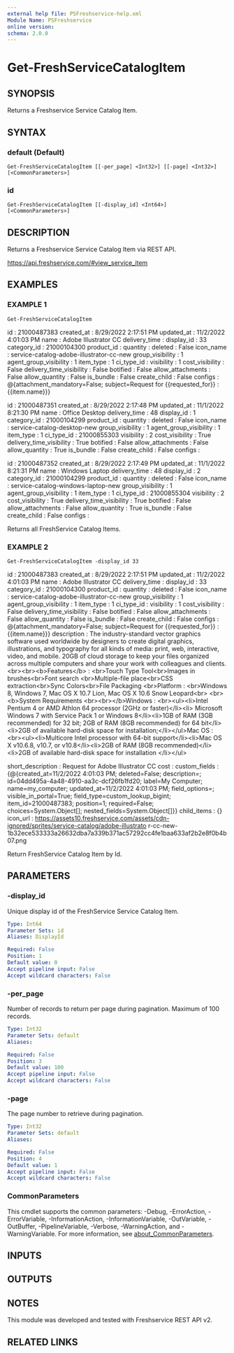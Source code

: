 ```yaml
---
external help file: PSFreshservice-help.xml
Module Name: PSFreshservice
online version:
schema: 2.0.0
---
```


# Get-FreshServiceCatalogItem

## SYNOPSIS
Returns a Freshservice Service Catalog Item.

## SYNTAX

### default (Default)
```
Get-FreshServiceCatalogItem [[-per_page] <Int32>] [[-page] <Int32>] [<CommonParameters>]
```

### id
```
Get-FreshServiceCatalogItem [[-display_id] <Int64>] [<CommonParameters>]
```

## DESCRIPTION
Returns a Freshservice Service Catalog Item via REST API.

https://api.freshservice.com/#view_service_item

## EXAMPLES

### EXAMPLE 1
```
Get-FreshServiceCatalogItem
```

id                       : 21000487383
created_at               : 8/29/2022 2:17:51 PM
updated_at               : 11/2/2022 4:01:03 PM
name                     : Adobe Illustrator CC
delivery_time            :
display_id               : 33
category_id              : 21000104300
product_id               :
quantity                 :
deleted                  : False
icon_name                : service-catalog-adobe-illustrator-cc-new
group_visibility         : 1
agent_group_visibility   : 1
item_type                : 1
ci_type_id               :
visibility               : 1
cost_visibility          : False
delivery_time_visibility : False
botified                 : False
allow_attachments        : False
allow_quantity           : False
is_bundle                : False
create_child             : False
configs                  : @{attachment_mandatory=False; subject=Request for {{requested_for}} : {{item.name}}}

id                       : 21000487351
created_at               : 8/29/2022 2:17:48 PM
updated_at               : 11/1/2022 8:21:30 PM
name                     : Office Desktop
delivery_time            : 48
display_id               : 1
category_id              : 21000104299
product_id               :
quantity                 :
deleted                  : False
icon_name                : service-catalog-desktop-new
group_visibility         : 1
agent_group_visibility   : 1
item_type                : 1
ci_type_id               : 21000855303
visibility               : 2
cost_visibility          : True
delivery_time_visibility : True
botified                 : False
allow_attachments        : False
allow_quantity           : True
is_bundle                : False
create_child             : False
configs                  :

id                       : 21000487352
created_at               : 8/29/2022 2:17:49 PM
updated_at               : 11/1/2022 8:21:31 PM
name                     : Windows Laptop
delivery_time            : 48
display_id               : 2
category_id              : 21000104299
product_id               :
quantity                 :
deleted                  : False
icon_name                : service-catalog-windows-laptop-new
group_visibility         : 1
agent_group_visibility   : 1
item_type                : 1
ci_type_id               : 21000855304
visibility               : 2
cost_visibility          : True
delivery_time_visibility : True
botified                 : False
allow_attachments        : False
allow_quantity           : True
is_bundle                : False
create_child             : False
configs                  :

Returns all FreshService Catalog Items.

### EXAMPLE 2
```
Get-FreshServiceCatalogItem -display_id 33
```

id                       : 21000487383
created_at               : 8/29/2022 2:17:51 PM
updated_at               : 11/2/2022 4:01:03 PM
name                     : Adobe Illustrator CC
delivery_time            :
display_id               : 33
category_id              : 21000104300
product_id               :
quantity                 :
deleted                  : False
icon_name                : service-catalog-adobe-illustrator-cc-new
group_visibility         : 1
agent_group_visibility   : 1
item_type                : 1
ci_type_id               :
visibility               : 1
cost_visibility          : False
delivery_time_visibility : False
botified                 : False
allow_attachments        : False
allow_quantity           : False
is_bundle                : False
create_child             : False
configs                  : @{attachment_mandatory=False; subject=Request for {{requested_for}} : {{item.name}}}
description              : The industry-standard vector graphics software
                                                        used worldwide by designers to create digital graphics, illustrations, and typography
                        for all kinds of media: print, web, interactive,
                                                        video, and mobile.
20GB of cloud storage to keep your files organized across multiple
                        computers and share your work with colleagues
                                                        and clients.
\<br\>\<br\>\<b\>Features\</b\> : \<br\>Touch Type Tool\<br\>Images in brushes\<br\>Font
                        search \<br\>Multiple-file place\<br\>CSS
                                                        extraction\<br\>Sync Colors\<br\>File Packaging \<br\>Platform : \<br\>Windows 8, Windows 7, Mac
                        OS X 10.7 Lion, Mac OS X 10.6 Snow Leopard\<br\>
                                                        \<br\>\<b\>System Requirements \<br\>\<br\>\</b\>Windows : \<br\>\<ul\>\<li\>Intel Pentium 4 or AMD
                        Athlon 64 processor (2GHz or faster)\</li\>\<li\>
                                                        Microsoft Windows 7 with Service Pack 1 or Windows 8\</li\>\<li\>1GB of RAM (3GB
                        recommended) for 32 bit; 2GB of RAM (8GB recommended)
                                                        for 64 bit\</li\>\<li\>2GB of available hard-disk space for installation;\</li\>\</ul\>Mac OS :
                        \<br\>\<ul\>\<li\>Multicore Intel processor with
                                                        64-bit support\</li\>\<li\>Mac OS X v10.6.8, v10.7, or v10.8\</li\>\<li\>2GB of RAM (8GB
                        recommended)\</li\>\<li\>2GB of available hard-disk space
                                                        for installation \</li\>\</ul\>

short_description        : Request for Adobe Illustrator CC
cost                     :
custom_fields            : {@{created_at=11/2/2022 4:01:03 PM; deleted=False; description=;
                        id=04dd495a-4a48-4910-aa3c-dcf26fb1fd20; label=My Computer; name=my_computer;
                        updated_at=11/2/2022 4:01:03 PM; field_options=; visible_in_portal=True;
                        field_type=custom_lookup_bigint; item_id=21000487383; position=1; required=False;
                        choices=System.Object\[\]; nested_fields=System.Object\[\]}}
child_items              : {}
icon_url                 : https://assets10.freshservice.com/assets/cdn-ignored/sprites/service-catalog/adobe-illustrato
                        r-cc-new-1b32ece533333a26632dba7a339b371ac57292cc4fe1baa633af2b2e8f0b4b07.png

Return FreshService Catalog Item by Id.

## PARAMETERS

### -display_id
Unique display id of the FreshService Service Catalog Item.

```yaml
Type: Int64
Parameter Sets: id
Aliases: DisplayId

Required: False
Position: 1
Default value: 0
Accept pipeline input: False
Accept wildcard characters: False
```

### -per_page
Number of records to return per page during pagination. 
Maximum of 100 records.

```yaml
Type: Int32
Parameter Sets: default
Aliases:

Required: False
Position: 3
Default value: 100
Accept pipeline input: False
Accept wildcard characters: False
```

### -page
The page number to retrieve during pagination.

```yaml
Type: Int32
Parameter Sets: default
Aliases:

Required: False
Position: 4
Default value: 1
Accept pipeline input: False
Accept wildcard characters: False
```

### CommonParameters
This cmdlet supports the common parameters: -Debug, -ErrorAction, -ErrorVariable, -InformationAction, -InformationVariable, -OutVariable, -OutBuffer, -PipelineVariable, -Verbose, -WarningAction, and -WarningVariable. For more information, see [about_CommonParameters](http://go.microsoft.com/fwlink/?LinkID=113216).

## INPUTS

## OUTPUTS

## NOTES
This module was developed and tested with Freshservice REST API v2.

## RELATED LINKS
